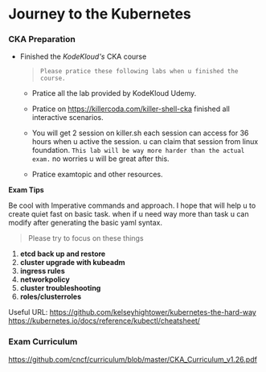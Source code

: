 

# Journey to the Kubernetes
### CKA Preparation

- Finished the *KodeKloud's* CKA course 

  > `Please pratice these following labs when u finished the course.`

  - Pratice all the lab provided by KodeKloud Udemy.

  - Pratice on https://killercoda.com/killer-shell-cka finished all interactive scenarios.

  - You will get 2 session on killer.sh each session can access for 36 hours when u active the session. u can claim that session from linux foundation. `This lab will be way more harder than the actual exam.` no worries u will be great after this.

  - Pratice examtopic and other resources.


**Exam Tips**

Be cool with Imperative commands and approach. I hope that will help u to create quiet fast on basic task. when if u need way more than task u can modify after generating the basic yaml syntax.

> Please try to focus on these things

1. **etcd back up and restore**
2. **cluster upgrade with kubeadm**
3. **ingress rules**
4. **networkpolicy**
5. **cluster troubleshooting**
6. **roles/clusterroles**

Useful URL:
https://github.com/kelseyhightower/kubernetes-the-hard-way
https://kubernetes.io/docs/reference/kubectl/cheatsheet/


### Exam Curriculum
https://github.com/cncf/curriculum/blob/master/CKA_Curriculum_v1.26.pdf







